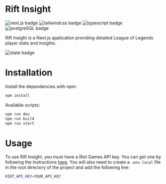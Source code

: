 # Rift Insight

![next.js badge](https://img.shields.io/badge/next.js-000000?style=for-the-badge&logo=next.js&logoColor=white)
![tailwindcss badge](https://img.shields.io/badge/tailwindcss-089bdc?style=for-the-badge&logo=tailwind-css&logoColor=white)
![typescript badge](https://img.shields.io/badge/typescript-3178c6?style=for-the-badge&logo=typescript&logoColor=white)
![postgreSQL badge](https://img.shields.io/badge/postgreSQL-336791?style=for-the-badge&logo=postgresql&logoColor=white)

Rift Insight is a Next.js application providing detailed League of Legends player stats and insights.

![state badge](https://img.shields.io/badge/current_state-in_development-red)

# Installation

Install the dependencies with npm:

```bash
npm install
```

Available scripts:

```bash
npm run dev
npm run build
npm run start
```

# Usage

To use Rift Insight, you must have a Riot Games API key.
You can get one by following the instructions [here](https://developer.riotgames.com/).
You will also need to create a `.env.local` file in the root directory of the project and add the following line:

```bash
RIOT_API_KEY=YOUR_API_KEY
```
